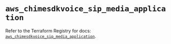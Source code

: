 # `aws_chimesdkvoice_sip_media_application`

Refer to the Terraform Registry for docs: [`aws_chimesdkvoice_sip_media_application`](https://registry.terraform.io/providers/hashicorp/aws/5.65.0/docs/resources/chimesdkvoice_sip_media_application).
